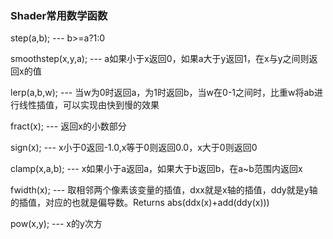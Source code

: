 ### Shader常用数学函数

step(a,b);	---	b>=a?1:0

smoothstep(x,y,a);	---	a如果小于x返回0，如果a大于y返回1，在x与y之间则返回x的值

lerp(a,b,w);	---	当w为0时返回a，为1时返回b，当w在0-1之间时，比重w将ab进行线性插值，可以实现由快到慢的效果

fract(x);	---	返回x的小数部分

sign(x);	---	x小于0返回-1.0,x等于0则返回0.0，x大于0则返回0

clamp(x,a,b);	---	x如果小于a返回a，如果大于b返回b，在a~b范围内返回x

fwidth(x);	---	取相邻两个像素该变量的插值，dxx就是x轴的插值，ddy就是y轴的插值，对应的也就是偏导数。Returns abs(ddx(x)+add(ddy(x)))

pow(x,y);	---	x的y次方



